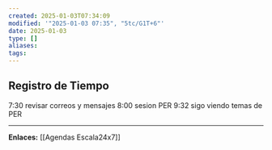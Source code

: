 ```yaml
---
created: 2025-01-03T07:34:09
modified: '"2025-01-03 07:35", "5tc/G1T+6"'
date: 2025-01-03
type: []
aliases: 
tags: 
---
```

## Registro de Tiempo
7:30 revisar correos y mensajes
8:00 sesion PER
9:32 sigo viendo temas de PER

--- 
 **Enlaces:**
 [[Agendas Escala24x7]]
 